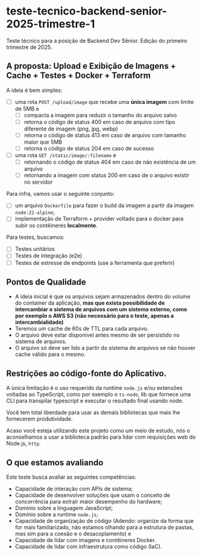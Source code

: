 # teste-tecnico-backend-senior-2025-trimestre-1
Teste técnico para a posição de Backend Dev Sênior. Edição do primeiro trimestre de 2025.

## A proposta: Upload e Exibição de Imagens + Cache + Testes + Docker + Terraform

A ideia é bem simples:

- [ ] uma rota `POST /upload/image` que recebe uma **única imagem** com limite de 5MB e
    - [ ] compacta a imagem para reduzir o tamanho do arquivo salvo
    - [ ] retorna o código de status 400 em caso de arquivo com tipo diferente de imagem (png, jpg, webp)
    - [ ] retorna o código de status 413 em caso de arquivo com tamanho maior que 5MB
    - [ ] retorna o código de status 204 em caso de sucesso
- [ ] uma rota `GET /static/image/:filename` e
    - [ ] retornando o código de status 404 em caso de não existência de um arquivo
    - [ ] retornando a imagem com status 200 em caso de o arquivo existir no servidor

Para infra, vamos usar o seguinte conjunto:

- [ ] um arquivo `Dockerfile` para fazer o build da imagem a partir da imagem `node:22-alpine`;
- [ ] implementação de Terraform + provider voltado para o docker para subir os contêineres **localmente**.

Para testes, buscamos:

- [ ] Testes unitários
- [ ] Testes de integração (e2e)
- [ ] Testes de estresse de endpoints (use a ferramenta que preferir)

## Pontos de Qualidade

- A ideia inicial é que os arquivos sejam armazenados dentro do volume do container da aplicação, **mas que exista possibilidade de intercambiar o sistema de arquivos com um sistema externo, como por exemplo o AWS S3 (não necessário para o teste, apenas a intercambialidade)**
- Teremos um cache de 60s de TTL para cada arquivo.
- O arquivo deve estar disponível antes mesmo de ser persistido no sistema de arquivos.
- O arquivo só deve ser lido a partir do sistema de arquivos se não houver cache válido para o mesmo.

## Restrições ao código-fonte do Aplicativo.

A única limitação é o uso requerido da runtime `node.js` e/ou extensões voltadas ao TypeScript, como por exemplo o `ts-node`, lib que fornece uma CLI para transpilar typescript e executar o resultado final usando node.

Você tem total liberdade para usar as demais bibliotecas que mais lhe fornecerem produtividade.

Acaso você esteja utilizando este projeto como um meio de estudo, nós o aconselhamos a usar a biblioteca padrão para lidar com requisições web do Node.js, `http`.

## O que estamos avaliando

Este teste busca avaliar as seguintes competências:

- Capacidade de interação com APIs de sistema;
- Capacidade de desenvolver soluções que usam o conceito de concorrência para extrair maior desempenho do hardware;
- Domínio sobre a linguagem JavaScript;
- Domínio sobre a runtime `node.js`;
- Capacidade de organização de código (Adendo: organize da forma que for mais familiarizado, não estamos olhando para a estrutura de pastas, mas sim para a coesão e o desacoplamento) e
- Capacidade de lidar com imagens e contêineres Docker.
- Capacidade de lidar com infraestrutura como código (IaC).
